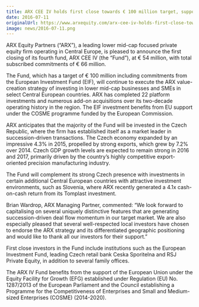 ```yaml
---
title: ARX CEE IV holds first close towards € 100 million target, supported by the EU COSME programme
date: 2016-07-11
originalUrl: https://www.arxequity.com/arx-cee-iv-holds-first-close-towards-e-100-million-target-supported-by-the-eu-cosme-programme/
image: news/2016-07-11.png
---
```


ARX Equity Partners (“ARX”), a leading lower mid-cap focused private equity firm operating in Central Europe, is pleased to announce the first closing of its fourth fund, ARX CEE IV (the “Fund”), at € 54 million, with total subscribed commitments of € 66 million.

The Fund, which has a target of € 100 million including commitments from the European Investment Fund (EIF), will continue to execute the ARX value-creation strategy of investing in lower mid-cap businesses and SMEs in select Central European countries. ARX has completed 22 platform investments and numerous add-on acquisitions over its two-decade operating history in the region. The EIF investment benefits from EU support under the COSME programme funded by the European Commission.

ARX anticipates that the majority of the Fund will be invested in the Czech Republic, where the firm has established itself as a market leader in succession-driven transactions. The Czech economy expanded by an impressive 4.3% in 2015, propelled by strong exports, which grew by 7.2% over 2014. Czech GDP growth levels are expected to remain strong in 2016 and 2017, primarily driven by the country’s highly competitive export-oriented precision manufacturing industry.

The Fund will complement its strong Czech presence with investments in certain additional Central European countries with attractive investment environments, such as Slovenia, where ARX recently generated a 4.1x cash-on-cash return from its Tomplast investment.

Brian Wardrop, ARX Managing Partner, commented: “We look forward to capitalising on several uniquely distinctive features that are generating succession-driven deal flow momentum in our target market. We are also especially pleased that several well-respected local investors have chosen to endorse the ARX strategy and its differentiated geographic positioning and would like to thank all our investors for their support.”

First close investors in the Fund include institutions such as the European Investment Fund, leading Czech retail bank Ceska Sporitelna and RSJ Private Equity, in addition to several family offices.

The ARX IV Fund benefits from the support of the European Union under the Equity Facility for Growth (EFG) established under Regulation (EU) No. 1287/2013 of the European Parliament and the Council establishing a Programme for the Competitiveness of Enterprises and Small and Medium-sized Enterprises (COSME) (2014-2020).
